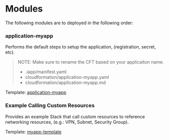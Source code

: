 # Modules

The following modules are to deployed in the following order:

### application-myapp
Performs the default steps to setup the application, (registration, secret, etc).
> NOTE: Make sure to rename the CFT based on your applicaiton name.
> + .iapp/manifest.yaml
> + cloudformation/application-myapp.yaml
> + cloudformation/application-myapp.md

Template: [application-myapp](./application-myapp.md)

### Example Calling Custom Resources
Provides an example Stack that call custom resources to reference networking resources, (e.g.: VPN, Subnet, Security Group).

Template: [myapp-template](./myapp-template.md)